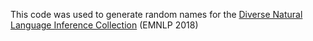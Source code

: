 This code was used to generate random names for the 
[Diverse Natural Language Inference Collection](https://github.com/decompositional-semantics-initiative/DNC) (EMNLP 2018)